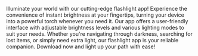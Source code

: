 Illuminate your world with our cutting-edge flashlight app! Experience the convenience of instant brightness at your fingertips, turning your device into a powerful torch whenever you need it. Our app offers a user-friendly interface with adjustable brightness levels and various lighting modes to suit your needs. Whether you're navigating through darkness, searching for lost items, or simply need extra light, our flashlight app is your reliable companion. Download now and light up your path with ease!
